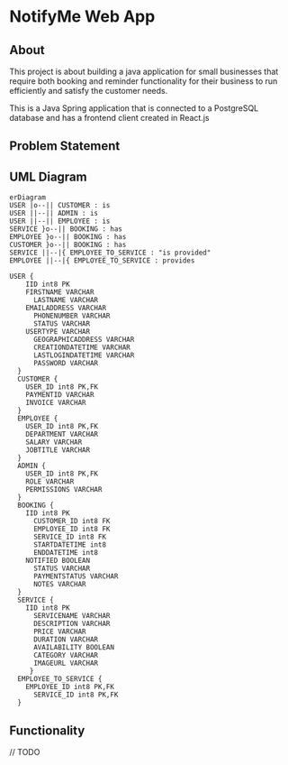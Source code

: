 # NotifyMe Web App
## About
This project is about building a java application for small businesses that require both booking and reminder functionality for their business to run efficiently and satisfy the customer needs.

This is a Java Spring application that is connected to a PostgreSQL database and has a frontend client created in React.js

## Problem Statement


## UML Diagram
```mermaid
erDiagram
USER |o--|| CUSTOMER : is
USER ||--|| ADMIN : is
USER ||--|| EMPLOYEE : is
SERVICE }o--|| BOOKING : has
EMPLOYEE }o--|| BOOKING : has
CUSTOMER }o--|| BOOKING : has
SERVICE ||--|{ EMPLOYEE_TO_SERVICE : "is provided"
EMPLOYEE ||--|{ EMPLOYEE_TO_SERVICE : provides

USER {
    IID int8 PK
    FIRSTNAME VARCHAR 
	  LASTNAME VARCHAR
    EMAILADDRESS VARCHAR
	  PHONENUMBER VARCHAR
	  STATUS VARCHAR
    USERTYPE VARCHAR
	  GEOGRAPHICADDRESS VARCHAR
	  CREATIONDATETIME VARCHAR
	  LASTLOGINDATETIME VARCHAR
	  PASSWORD VARCHAR
  }
  CUSTOMER {
    USER_ID int8 PK,FK
    PAYMENTID VARCHAR
    INVOICE VARCHAR 
  }
  EMPLOYEE {
    USER_ID int8 PK,FK
    DEPARTMENT VARCHAR
    SALARY VARCHAR
    JOBTITLE VARCHAR
  }
  ADMIN {
    USER_ID int8 PK,FK
    ROLE VARCHAR
    PERMISSIONS VARCHAR
  }
  BOOKING {
    IID int8 PK
	  CUSTOMER_ID int8 FK
	  EMPLOYEE_ID int8 FK
	  SERVICE_ID int8 FK
	  STARTDATETIME int8 
	  ENDDATETIME int8
    NOTIFIED BOOLEAN
	  STATUS VARCHAR
	  PAYMENTSTATUS VARCHAR 
	  NOTES VARCHAR
  }
  SERVICE {
    IID int8 PK
	  SERVICENAME VARCHAR
	  DESCRIPTION VARCHAR
	  PRICE VARCHAR 
	  DURATION VARCHAR 
	  AVAILABILITY BOOLEAN
	  CATEGORY VARCHAR 
	  IMAGEURL VARCHAR 
	 }
  EMPLOYEE_TO_SERVICE {
    EMPLOYEE_ID int8 PK,FK
	  SERVICE_ID int8 PK,FK
  }

 ```

## Functionality
// TODO



